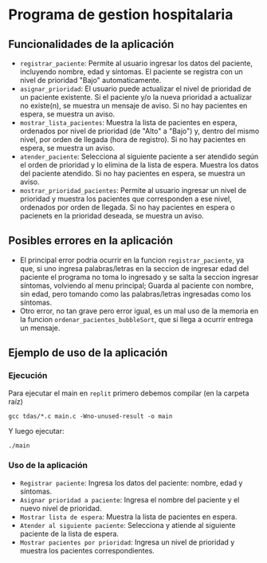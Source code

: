 # Programa de gestion hospitalaria

## Funcionalidades de la aplicación
* `registrar_paciente`: Permite al usuario ingresar los datos del paciente, incluyendo nombre, edad y síntomas. El paciente se registra con un nivel de prioridad "Bajo" automaticamente.
* `asignar_prioridad`: El usuario puede actualizar el nivel de prioridad de un paciente existente. Si el paciente y/o la nueva prioridad a actualizar no existe(n), se muestra un mensaje de aviso. Si no hay pacientes en espera, se muestra un aviso.
* `mostrar_lista_pacientes`: Muestra la lista de pacientes en espera, ordenados por nivel de prioridad (de "Alto" a "Bajo") y, dentro del mismo nivel, por orden de llegada (hora de registro). Si no hay pacientes en espera, se muestra un aviso.
* `atender_paciente`: Selecciona al siguiente paciente a ser atendido según el orden de prioridad y lo elimina de la lista de espera. Muestra los datos del paciente atendido. Si no hay pacientes en espera, se muestra un aviso.
* `mostrar_prioridad_pacientes`: Permite al usuario ingresar un nivel de prioridad y muestra los pacientes que corresponden a ese nivel, ordenados por orden de llegada. Si no hay pacientes en espera o pacienets en la prioridad deseada, se muestra un aviso.

## Posibles errores en la aplicación
* El principal error podria ocurrir en la funcion `registrar_paciente`, ya que, si uno ingresa palabras/letras en la seccion de ingresar edad del paciente el programa no toma lo ingresado y se salta la seccion ingresar síntomas, volviendo al menu principal; Guarda al paciente con nombre, sin edad, pero tomando como las palabras/letras ingresadas como los síntomas.
* Otro error, no tan grave pero error igual, es un mal uso de la memoria en la funcion `ordenar_pacientes_bubbleSort`, que si llega a ocurrir entrega un mensaje.

## Ejemplo de uso de la aplicación
### Ejecución
Para ejecutar el main en `replit` primero debemos compilar (en la carpeta raíz)
````
gcc tdas/*.c main.c -Wno-unused-result -o main
````

Y luego ejecutar:
````
./main
````
### Uso de la aplicación
* `Registrar paciente`: Ingresa los datos del paciente: nombre, edad y síntomas.
* `Asignar prioridad a paciente`: Ingresa el nombre del paciente y el nuevo nivel de prioridad.
* `Mostrar lista de espera`: Muestra la lista de pacientes en espera.
* `Atender al siguiente paciente`: Selecciona y atiende al siguiente paciente de la lista de espera.
* `Mostrar pacientes por prioridad`: Ingresa un nivel de prioridad y muestra los pacientes correspondientes.
